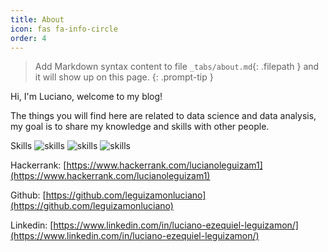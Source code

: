 ```yaml
---
title: About
icon: fas fa-info-circle
order: 4
---
```


> Add Markdown syntax content to file `_tabs/about.md`{: .filepath } and it will show up on this page.
{: .prompt-tip }

Hi, I'm Luciano, welcome to my blog!

The things you will find here are related to data science and data analysis, my goal is to share my knowledge and skills with other people.

Skills 
![skills](/pandas.svg)
![skills](/python.svg)
![skills](/sql.svg)

Hackerrank: [https://www.hackerrank.com/lucianoleguizam1](https://www.hackerrank.com/lucianoleguizam1)

Github: [https://github.com/leguizamonluciano](https://github.com/leguizamonluciano)

Linkedin: [https://www.linkedin.com/in/luciano-ezequiel-leguizamon/](https://www.linkedin.com/in/luciano-ezequiel-leguizamon/)